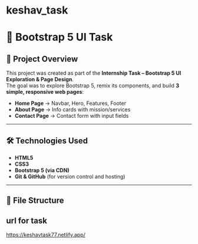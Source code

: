 # keshav_task
# 🚀 Bootstrap 5 UI Task

## 🎯 Project Overview
This project was created as part of the **Internship Task – Bootstrap 5 UI Exploration & Page Design**.  
The goal was to explore Bootstrap 5, remix its components, and build **3 simple, responsive web pages**:  

- **Home Page** → Navbar, Hero, Features, Footer  
- **About Page** → Info cards with mission/services  
- **Contact Page** → Contact form with input fields  

---

## 🛠️ Technologies Used
- **HTML5**
- **CSS3**
- **Bootstrap 5 (via CDN)**
- **Git & GitHub** (for version control and hosting)

---

## 📂 File Structure
## url for task
https://keshavtask77.netlify.app/
